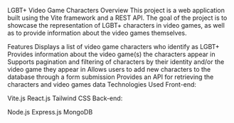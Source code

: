 LGBT+ Video Game Characters
Overview
This project is a web application built using the Vite framework and a REST API. The goal of the project is to showcase the representation of LGBT+ characters in video games, as well as to provide information about the video games themselves.

Features
Displays a list of video game characters who identify as LGBT+
Provides information about the video game(s) the characters appear in
Supports pagination and filtering of characters by their identity and/or the video game they appear in
Allows users to add new characters to the database through a form submission
Provides an API for retrieving the characters and video games data
Technologies Used
Front-end:

Vite.js
React.js
Tailwind CSS
Back-end:

Node.js
Express.js
MongoDB
